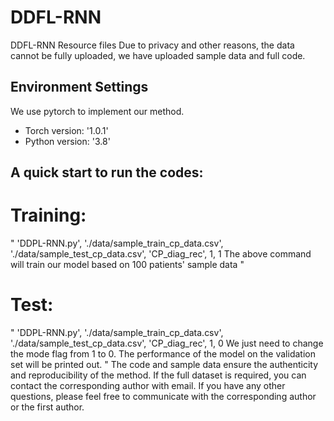 # DDFL-RNN
DDFL-RNN Resource files
Due to privacy and other reasons, the data cannot be fully uploaded, we have uploaded sample data and full code.
## Environment Settings
We use pytorch to implement our method. 
- Torch version:  '1.0.1'
- Python version: '3.8'
## A quick start to run the codes:
# Training:
"
'DDPL-RNN.py', './data/sample_train_cp_data.csv', './data/sample_test_cp_data.csv', 'CP_diag_rec', 1, 1
The above command will train our model based on 100 patients' sample data
"
# Test:
"
'DDPL-RNN.py', './data/sample_train_cp_data.csv', './data/sample_test_cp_data.csv', 'CP_diag_rec', 1, 0
We just need to change the mode flag from 1 to 0. The performance of the model on the validation set will be printed out.
"
The code and sample data ensure the authenticity and reproducibility of the method.
If the full dataset is required, you can contact the corresponding author with email.
If you have any other questions, please feel free to communicate with the corresponding author or the first author.
